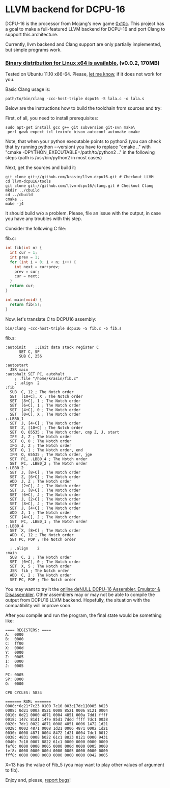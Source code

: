 # LLVM backend for DCPU-16 #

DCPU-16 is the processor from Mojang's new game [0x10c](http://0x10c.com/).
This project has a goal to make a full-featured LLVM backend for DCPU-16 and
port Clang to support this architecture.

Currently, llvm backend and Clang support are only partially implemented,
but simple programs work.

### [Binary distribution for Linux x64 is available.](https://s3.amazonaws.com/llvm-dcpu16/llvm-dcpu16.v0.0.2.tar.gz) (v0.0.2, 170MB) ###

Tested on Ubuntu 11.10 x86-64.
Please, [let me know](https://github.com/krasin/llvm-dcpu16/issues), if it does not work for you.

Basic Clang usage is:

    path/to/bin/clang -ccc-host-triple dcpu16 -S lala.c -o lala.s

Below are the instructions how to build the toolchain from sources and try:

First, of all, you need to install prerequisites:

    sudo apt-get install gcc g++ git subversion git-svn make\
     perl gawk expect tcl texinfo bison autoconf automake cmake

Note, that when your python executable points to python3 (you can check that by running python --version) 
you have to replace "cmake .." with "cmake  -DPYTHON_EXECUTABLE=/path/to/python2 .." in the following steps (path is /usr/bin/python2 in most cases)

Next, get the sources and build it:

    git clone git://github.com/krasin/llvm-dcpu16.git # Checkout LLVM
    cd llvm-dcpu16/tools
    git clone git://github.com/llvm-dcpu16/clang.git # Checkout Clang
    mkdir ../cbuild
    cd ../cbuild
    cmake ..
    make -j4

It should build w/o a problem. Please, file an issue with the output, in case you have any troubles with this step.

Consider the following C file:

fib.c:

```c
int fib(int n) {
  int cur = 1;
  int prev = 1;
  for (int i = 0; i < n; i++) {
    int next = cur+prev;
    prev = cur;
    cur = next;
  }
  return cur;
}

int main(void) {
  return fib(5);
}
```

Now, let's translate C to DCPU16 assembly:

    bin/clang -ccc-host-triple dcpu16 -S fib.c -o fib.s

fib.s:

```dasm16
:autoinit    ;;Init data stack register C
      SET C, SP
      SUB C, 256

:autostart
  JSR main
:autohalt SET PC, autohalt
    ; .file "/home/krasin/fib.c"
    ; .align  2
:fib
  SUB  C, 12 ; The Notch order
  SET  [10+C], X ; The Notch order
  SET  [8+C], 1 ; The Notch order
  SET  [6+C], 1 ; The Notch order
  SET  [4+C], 0 ; The Notch order
  SET  [0+C], X ; The Notch order
:.LBB0_1
  SET  J, [4+C] ; The Notch order
  SET  Z, [10+C] ; The Notch order
  SET  O, 65535 ; The Notch order, cmp Z, J, start
  IFE  J, Z ; The Notch order
  SET  O, 0 ; The Notch order
  IFG  J, Z ; The Notch order
  SET  O, 1 ; The Notch order, end
  IFN  O, 65535 ; The Notch order, jge
  SET  PC, .LBB0_4 ; The Notch order
  SET  PC, .LBB0_2 ; The Notch order
:.LBB0_2
  SET  J, [8+C] ; The Notch order
  SET  Z, [6+C] ; The Notch order
  ADD  J, Z ; The Notch order
  SET  [2+C], J ; The Notch order
  SET  J, [8+C] ; The Notch order
  SET  [6+C], J ; The Notch order
  SET  J, [2+C] ; The Notch order
  SET  [8+C], J ; The Notch order
  SET  J, [4+C] ; The Notch order
  ADD  J, 1 ; The Notch order
  SET  [4+C], J ; The Notch order
  SET  PC, .LBB0_1 ; The Notch order
:.LBB0_4
  SET  X, [8+C] ; The Notch order
  ADD  C, 12 ; The Notch order
  SET PC, POP ; The Notch order

  ; .align    2
:main
  SUB  C, 2 ; The Notch order
  SET  [0+C], 0 ; The Notch order
  SET  X, 5 ; The Notch order
  JSR  fib ; The Notch order
  ADD  C, 2 ; The Notch order
  SET PC, POP ; The Notch order
```

You may want to try it the [online deNULL DCPU-16 Assembler, Emulator & Disassembler](http://dcpu.ru/).
Other assemblers may or may not be able to compile the output from DCPU16 LLVM backend.
Hopefully, the situation with the compatibility will improve soon.

After you compile and run the program, the final state would be something like:

    ==== REGISTERS: ====
    A:  0000
    B:  0000
    C:  ff00
    X:  000d
    Y:  0000
    Z:  0005
    I:  0000
    J:  0005
    
    PC: 0005
    SP: 0000
    O:  0000
    
    CPU CYCLES: 5834
    
    ======= RAM: =======
    0000:*6c21*7c23 0100 7c10 003c[7dc1]0005 b023
    0008: 0d21 000a 8521 0008 8521 0006 8121 0004
    0010: 0d21 0000 4871 0004 4851 000a 7dd1 ffff
    0018: 147c 81d1 147e 85d1 7ddd ffff 7dc1 0038
    0020: 7dc1 0022 4871 0008 4851 0006 1472 1d21
    0028: 0002 4871 0008 1d21 0006 4871 0002 1d21
    0030: 0008 4871 0004 8472 1d21 0004 7dc1 0012
    0038: 4831 0008 b022 61c1 8823 8121 0000 9431
    0040: 7c10 0007 8822 61c1 0000 0000 0000 0000
    fef0: 0000 0000 0005 0000 000d 0000 0005 0000
    fef8: 0008 0000 000d 0000 0005 0000 0000 0000
    fff8: 0000 0000 0000 0000 0000 0000 0042 0005

X=13 has the value of Fib_5 (you may want to play other values of argument to fib).

Enjoy and, please, [report bugs](https://github.com/krasin/llvm-dcpu16/issues)!
